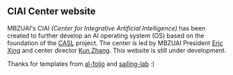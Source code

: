 ## CIAI Center website

MBZUAI's CIAI <i>(Center for Integrative Artificial Intelligence)</i> has been created to further develop an AI operating system (OS) based on the foundation of the [CASL](https://lnkd.in/dBYJ7GX) project. The center is led by MBZUAI President [Eric Xing](https://mbzuai.ac.ae/study/faculty/professor-eric-xing) and center director [Kun Zhang](https://www.andrew.cmu.edu/user/kunz1/). This website is still under development.

Thanks for templates from [al-folio](https://github.com/alshedivat/al-folio) and [sailing-lab](https://sailing-lab.github.io) :)
